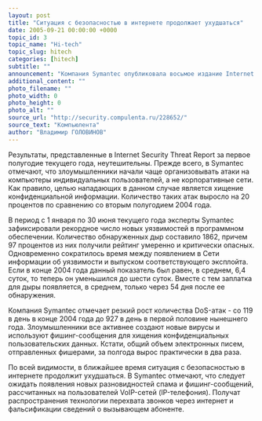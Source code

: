 ```yaml
---
layout: post
title: "Ситуация с безопасностью в интернете продолжает ухудшаться"
date: 2005-09-21 00:00:00 +0000
topic_id: 3
topic_name: "Hi-tech"
topic_slug: hitech
categories: [hitech]
subtitle: ""
announcement: "Компания Symantec опубликовала восьмое издание Internet Security Threat Report - отчета о ситуации с безопасностью во Всемирной сети, выпускающегося каждые полгода. Отчет составляется путем анализа статистических данных из собственных источников Symantec, а также информации, исходящей от клиентов компании и пользователей ее антивирусного ПО."
additional_content: ""
photo_filename: ""
photo_width: 0
photo_height: 0
photo_alt: ""
source_url: "http://security.compulenta.ru/228652/"
source_text: "Компьюлента"
author: "Владимир ГОЛОВИНОВ"
---
```

Результаты, представленные в Internet Security Threat Report за первое полугодие текущего года, неутешительны. Прежде всего, в Symantec отмечают, что злоумышленники начали чаще организовывать атаки на компьютеры индивидуальных пользователей, а не корпоративные сети. Как правило, целью нападающих в данном случае является хищение конфиденциальной информации. Количество таких атак выросло на 20 процентов по сравнению со вторым полугодием 2004 года.

В период с 1 января по 30 июня текущего года эксперты Symantec зафиксировали рекордное число новых уязвимостей в программном обеспечении. Количество обнаруженных дыр составило 1862, причем 97 процентов из них получили рейтинг умеренно и критически опасных. Одновременно сократилось время между появлением в Сети информации об уязвимости и выпуском соответствующего эксплойта. Если в конце 2004 года данный показатель был равен, в среднем, 6,4 суток, то теперь он уменьшился до шести суток. Вместе с тем заплатка для дыры появляется, в среднем, только через 54 дня после ее обнаружения.

Компания Symantec отмечает резкий рост количества DoS-атак - со 119 в день в конце 2004 года до 927 в день в первой половине нынешнего года. Злоумышленники все активнее создают новые вирусы и используют фишинг-сообщения для хищения конфиденциальных пользовательских данных. Кстати, общий объем электронных писем, отправленных фишерами, за полгода вырос практически в два раза.

По всей видимости, в ближайшее время ситуация с безопасностью в интернете продолжит ухудшаться. В Symantec отмечают, что следует ожидать появления новых разновидностей спама и фишинг-сообщений, рассчитанных на пользователей VoIP-сетей (IP-телефония). Получат распространения технологии перехвата звонков через интернет и фальсификации сведений о вызывающем абоненте.

